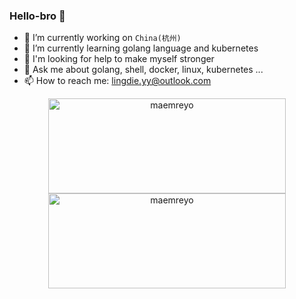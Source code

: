 ### Hello-bro 👋

- 🔭 I’m currently working on `China(杭州)`
- 🌱 I’m currently learning golang language and kubernetes
- 🤔 I'm looking for help to make myself stronger
- 💬 Ask me about golang, shell, docker, linux, kubernetes ...
- 📫 How to reach me: lingdie.yy@outlook.com

<p align="center">
	<img src="https://github-readme-stats-git-masterrstaa-rickstaa.vercel.app/api?username=lingdie&theme=dracula&show_icons=true" alt="maemreyo" width="380" height="152" />
	<img src="http://github-readme-streak-stats.herokuapp.com?user=lingdie&theme=dracula&hide_border=false" alt="maemreyo" width="380" height="152"/>
</p>
